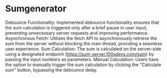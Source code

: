 # Sumgenerator

Debounce Functionality: Implemented debounce functionality ensures that the sum calculation is triggered only after a brief pause in user input, preventing unnecessary server requests and improving performance.
Asynchronous Fetch: Utilizes the fetch API to asynchronously retrieve the sum from the server without blocking the main thread, providing a seamless user experience.
Sum Calculation: The sum is calculated on the server-side using a designated endpoint (https://sum-server.100xdevs.com/sum) by passing the input numbers as parameters.
Manual Calculation: Users have the option to manually trigger the sum calculation by clicking the "Calculate sum" button, bypassing the debounce delay.

